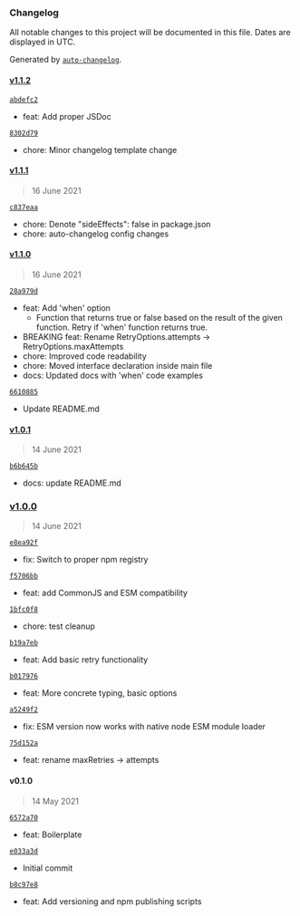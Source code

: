
### Changelog

All notable changes to this project will be documented in this file. Dates are displayed in UTC.

Generated by [`auto-changelog`](https://github.com/CookPete/auto-changelog).

#### [v1.1.2](https://github.com/mattm-malone/with-retries/compare/v1.1.1...v1.1.2)

[`abdefc2`](https://github.com/mattm-malone/with-retries/commit/abdefc282d8414b86fe530dc0c8fe06044b900a9)

- feat: Add proper JSDoc

[`8302d79`](https://github.com/mattm-malone/with-retries/commit/8302d796df281d5f45b1d480c1b5e9e2cc7e2b79)

- chore: Minor changelog template change

#### [v1.1.1](https://github.com/mattm-malone/with-retries/compare/v1.1.0...v1.1.1)

> 16 June 2021

[`c837eaa`](https://github.com/mattm-malone/with-retries/commit/c837eaa7c8da690a61394ec29cc3490533648308)

- chore: Denote "sideEffects": false in package.json
- chore: auto-changelog config changes

#### [v1.1.0](https://github.com/mattm-malone/with-retries/compare/v1.0.1...v1.1.0)

> 16 June 2021

[`28a979d`](https://github.com/mattm-malone/with-retries/commit/28a979dd3b9826e0d07f85d1fd72f45571c4f6f6)

- feat: Add 'when' option
	- Function that returns true or false based on the result of the given function. Retry if 'when' function returns true.
- BREAKING feat: Rename RetryOptions.attempts -&gt; RetryOptions.maxAttempts
- chore: Improved code readability
- chore: Moved interface declaration inside main file
- docs: Updated docs with 'when' code examples

[`6610885`](https://github.com/mattm-malone/with-retries/commit/66108859aa3ac06e5740c61c2fa93b0ea02a83dd)

- Update README.md

#### [v1.0.1](https://github.com/mattm-malone/with-retries/compare/v1.0.0...v1.0.1)

> 14 June 2021

[`b6b645b`](https://github.com/mattm-malone/with-retries/commit/b6b645b8de1f01c9e8b54f26f59f8e75184052c3)

- docs: update README.md

### [v1.0.0](https://github.com/mattm-malone/with-retries/compare/v0.1.0...v1.0.0)

> 14 June 2021

[`e8ea92f`](https://github.com/mattm-malone/with-retries/commit/e8ea92f7fb4404c51cf52b74c7a259ce5a5bc5d9)

- fix: Switch to proper npm registry

[`f5706bb`](https://github.com/mattm-malone/with-retries/commit/f5706bb08ce22bf230d9486d4fcae78749a43ae3)

- feat: add CommonJS and ESM compatibility

[`1bfc0f8`](https://github.com/mattm-malone/with-retries/commit/1bfc0f8544b3c72e46d1eaf062a5dcd8935c3a31)

- chore: test cleanup

[`b19a7eb`](https://github.com/mattm-malone/with-retries/commit/b19a7eb90c638674479a37cc1478378c1fcb62bb)

- feat: Add basic retry functionality

[`b017976`](https://github.com/mattm-malone/with-retries/commit/b017976db26baaf16727fb3630122fe2f20b5b79)

- feat: More concrete typing, basic options

[`a5249f2`](https://github.com/mattm-malone/with-retries/commit/a5249f26982a69bacf034d3c69fd437a84cee931)

- fix: ESM version now works with native node ESM module loader

[`75d152a`](https://github.com/mattm-malone/with-retries/commit/75d152ae9e49d53ae30f764ade8159727c16e7bc)

- feat: rename maxRetries -&gt; attempts

#### v0.1.0

> 14 May 2021

[`6572a70`](https://github.com/mattm-malone/with-retries/commit/6572a703f88ca5bff95694697ada2557143fa00b)

- feat: Boilerplate

[`e033a3d`](https://github.com/mattm-malone/with-retries/commit/e033a3dd03ba666cc13b17b253921e7ff68e84b2)

- Initial commit

[`b8c97e8`](https://github.com/mattm-malone/with-retries/commit/b8c97e8063d639b04d9437d0db3cdcd01e812489)

- feat: Add versioning and npm publishing scripts
